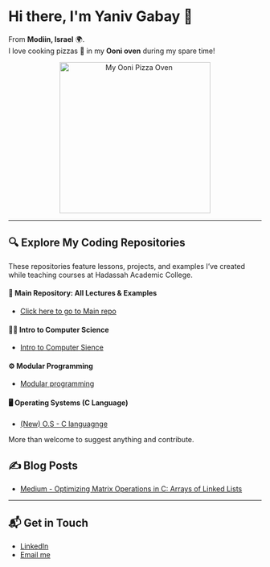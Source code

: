 # Hi there, I'm Yaniv Gabay 👋

From **Modiin, Israel** 🌍.  
I love cooking pizzas 🍕 in my **Ooni oven** during my spare time!  

<p align="center">
  <img src="https://github.com/user-attachments/assets/f703b521-1bea-42cb-8d71-0d68b6a28ae8" alt="My Ooni Pizza Oven" width="300" />
</p>

---

## 🔍 Explore My Coding Repositories
These repositories feature lessons, projects, and examples I’ve created while teaching courses at Hadassah Academic College. 

#### 📂 Main Repository: All Lectures & Examples 

- [Click here to go to Main repo](https://github.com/YanivGabay/cs-lectures-by-yaniv-gabay)

#### 🧑‍💻 Intro to Computer Science

- [Intro to Computer Sience](https://github.com/YanivGabay/cs-lectures-by-yaniv-gabay/tree/main/Intro2Cs)
  
#### ⚙️ Modular Programming

- [Modular programming](https://github.com/YanivGabay/cs-lectures-by-yaniv-gabay/tree/main/ModularProgramming)
  
#### 🖥️ Operating Systems (C Language)

- [(New) O.S - C languagnge](https://github.com/YanivGabay/cs-lectures-by-yaniv-gabay/tree/main/O.S%20-%20C%20languange%20-%202nd%20Year%20Course)

More than welcome to suggest anything and contribute.


## ✍️ Blog Posts

- [Medium - Optimizing Matrix Operations in C: Arrays of Linked Lists](https://medium.com/@yaniv242/optimizing-matrix-operations-in-c-arrays-of-linked-lists-a2f5aebd394f)

---

## 📬 Get in Touch

- [LinkedIn](https://www.linkedin.com/in/yaniv-gabayy)  
- [Email me](mailto:yaniv242@gmail.com)
